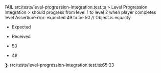  FAIL  src/tests/level-progression-integration.test.ts > Level Progression Integration > should progress from level 1 to level 2 when player completes level
AssertionError: expected 49 to be 50 // Object.is equality

- Expected
+ Received

- 50
+ 49

 ❯ src/tests/level-progression-integration.test.ts:65:33
